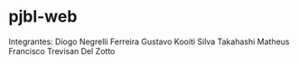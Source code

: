 # pjbl-web
Integrantes:
Diogo Negrelli Ferreira
Gustavo Kooiti Silva Takahashi
Matheus Francisco Trevisan Del Zotto
